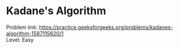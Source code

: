 # Kadane's Algorithm
Problem link: https://practice.geeksforgeeks.org/problems/kadanes-algorithm-1587115620/1 <br>
Level: Easy